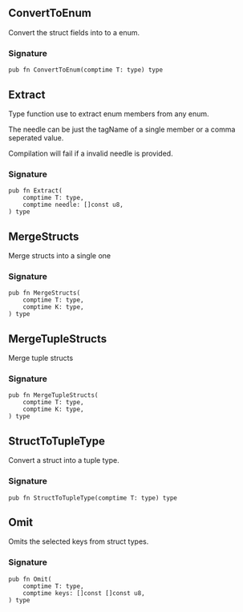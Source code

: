## ConvertToEnum
Convert the struct fields into to a enum.

### Signature

```zig
pub fn ConvertToEnum(comptime T: type) type
```

## Extract
Type function use to extract enum members from any enum.

The needle can be just the tagName of a single member or a comma seperated value.

Compilation will fail if a invalid needle is provided.

### Signature

```zig
pub fn Extract(
    comptime T: type,
    comptime needle: []const u8,
) type
```

## MergeStructs
Merge structs into a single one

### Signature

```zig
pub fn MergeStructs(
    comptime T: type,
    comptime K: type,
) type
```

## MergeTupleStructs
Merge tuple structs

### Signature

```zig
pub fn MergeTupleStructs(
    comptime T: type,
    comptime K: type,
) type
```

## StructToTupleType
Convert a struct into a tuple type.

### Signature

```zig
pub fn StructToTupleType(comptime T: type) type
```

## Omit
Omits the selected keys from struct types.

### Signature

```zig
pub fn Omit(
    comptime T: type,
    comptime keys: []const []const u8,
) type
```

